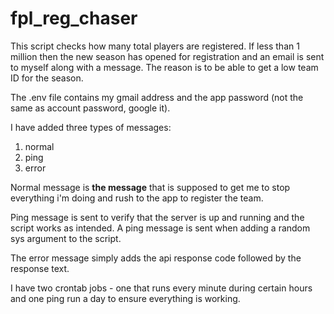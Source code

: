 # fpl_reg_chaser

This script checks how many total players are registered. If less than 1 million then the new season has opened for registration and an email is sent to myself along with a message. The reason is to be able to get a low team ID for the season.

The .env file contains my gmail address and the app password (not the same as account password, google it).

I have added three types of messages:
1. normal
2. ping
3. error

Normal message is __the message__ that is supposed to get me to stop everything i'm doing and rush to the app to register the team.

Ping message is sent to verify that the server is up and running and the script works as intended. A ping message is sent when adding a random sys argument to the script.

The error message simply adds the api response code followed by the response text.

I have two crontab jobs - one that runs every minute during certain hours and one ping run a day to ensure everything is working.